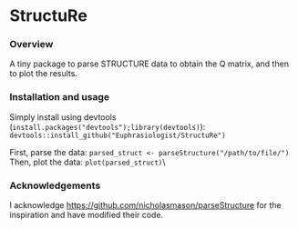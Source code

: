 # StructuRe

### Overview

A tiny package to parse STRUCTURE data to obtain the Q matrix, and then to plot the results.

### Installation and usage

Simply install using devtools (`install.packages("devtools");library(devtools)`):\
`devtools::install_github("Euphrasiologist/StructuRe")`

First, parse the data: `parsed_struct <- parseStructure("/path/to/file/")`\
Then, plot the data: `plot(parsed_struct)`\

### Acknowledgements

I acknowledge https://github.com/nicholasmason/parseStructure for the inspiration and have modified their code.
